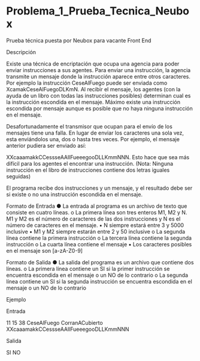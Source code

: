 # Problema_1_Prueba_Tecnica_Neubox
Prueba técnica puesta por Neubox para vacante Front End

Descripción

Existe una técnica de encriptación que ocupa una agencia para poder enviar instrucciones a
sus agentes. Para enviar una instrucción, la agencia transmite un mensaje donde la
instrucción aparece entre otros caracteres. Por ejemplo la instrucción CeseAlFuego puede ser
enviada como XcamakCeseAlFuegoDLKmN. Al recibir el mensaje, los agentes (con la ayuda de
un libro con todas las instrucciones posibles) determinan cual es la instrucción escondida en el
mensaje. Máximo existe una instrucción escondida por mensaje aunque es posible que no
haya ninguna instrucción en el mensaje.

Desafortunadamente el transmisor que ocupan para el envío de los mensajes tiene una falla.
En lugar de enviar los caracteres una sola vez, esta enviándolos una, dos o hasta tres veces.
Por ejemplo, el mensaje anterior pudiera ser enviado así:

XXcaaamakkCCessseAAllFueeegooDLLKmmNNN. Esto hace que sea más difícil para los agentes
el encontrar una instrucción. (Nota: Ninguna instrucción en el libro de instrucciones contiene
dos letras iguales seguidas)

El programa recibe dos instrucciones y un mensaje, y el resultado debe ser si existe o no una
instrucción escondida en el mensaje.

Formato de Entrada
● La entrada al programa es un archivo de texto que consiste en cuatro líneas.
  o La primera línea son tres enteros M1, M2 y N. M1 y M2 es el número de
  caracteres de las dos instrucciones y N es el número de caracteres en el
  mensaje.
  ▪ N siempre estará entre 3 y 5000 inclusive
  ▪ M1 y M2 siempre estarán entre 2 y 50 inclusive
  o La segunda línea contiene la primera instrucción
  o La tercera línea contiene la segunda instrucción
  o La cuarta línea contiene el mensaje
  ▪ Los caracteres posibles en el mensaje son [a-zA-Z0-9]

Formato de Salida
● La salida del programa es un archivo que contiene dos líneas.
  o La primera línea contiene un SI si la primer instrucción se encuentra escondida
  en el mensaje o un NO de lo contrario
  o La segunda línea contiene un SI si la segunda instrucción se encuentra
  escondida en el mensaje o un NO de lo contrario

Ejemplo

Entrada

11 15 38
CeseAlFuego
CorranACubierto
XXcaaamakkCCessseAAllFueeegooDLLKmmNNN

Salida

SI
NO
